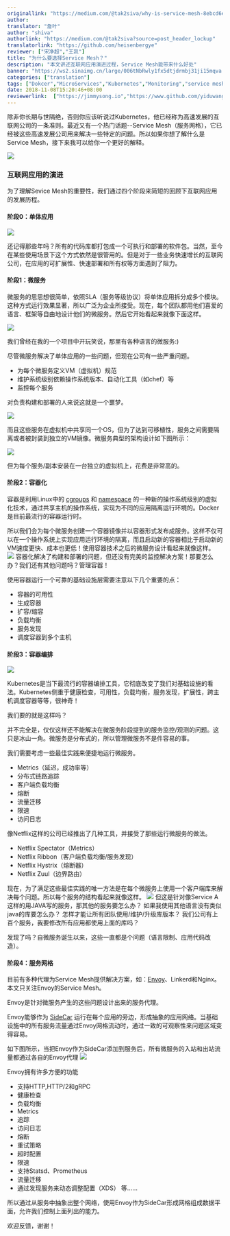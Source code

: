 ```yaml
---
originallink: "https://medium.com/@tak2siva/why-is-service-mesh-8ebcd6ed9eb5"
author: 
translator: "詹叶"
author: "shiva"
authorlink: "https://medium.com/@tak2siva?source=post_header_lockup"
translatorlink: "https://github.com/heisenbergye"
reviewer: ["宋净超","王凯"]
title: "为什么要选择Service Mesh？"
description: "本文讲述互联网应用演进过程，Service Mesh能带来什么好处"
banner: "https://ws2.sinaimg.cn/large/006tNbRwly1fx5dtjdrmbj31ji15mqva.jpg"
categories: ["translation"]
tags: ["Dokcer","MicroServices","Kubernetes","Monitoring","service mesh"]
date: 2018-11-08T15:20:46+08:00
reviewerlink:  ["https://jimmysong.io","https://www.github.com/yiduwangkai"]
---
```


除非你长期与世隔绝，否则你应该听说过Kubernetes，他已经称为高速发展的互联网公司的一条准则。最近又有一个热门话题--Service Mesh（服务网格），它已经被这些高速发展公司用来解决一些特定的问题。所以如果你想了解什么是Service Mesh，接下来我可以给你一个更好的解释。

![](http://ww1.sinaimg.cn/mw690/7267315bgy1fx0r3hzbzlj20zk0ilnmj.jpg)

### 互联网应用的演进
为了理解Sevice Mesh的重要性，我们通过四个阶段来简短的回顾下互联网应用的发展历程。

#### 阶段0：单体应用

![](http://ww1.sinaimg.cn/mw690/7267315bgy1fx0r9265r7j208s06omxs.jpg)

还记得那些年吗？所有的代码库都打包成一个可执行和部署的软件包。当然，至今在某些使用场景下这个方式依然是很管用的。但是对于一些业务快速增长的互联网公司，在应用的可扩展性、快速部署和所有权等方面遇到了阻力。

#### 阶段1：微服务
微服务的思思想很简单，依照SLA（服务等级协议）将单体应用拆分成多个模块。这种方式运行效果显著，所以广泛为企业所接受。现在，每个团队都用他们喜爱的语言、框架等自由地设计他们的微服务。然后它开始看起来就像下面这样。

![](http://ww1.sinaimg.cn/mw690/7267315bgy1fx0si4ef85j218g0n4tde.jpg)

我们曾经在我的一个项目中开玩笑说，那里有各种语言的微服务:)

尽管微服务解决了单体应用的一些问题，但现在公司有一些严重问题。

* 为每个微服务定义VM（虚拟机）规范
* 维护系统级别依赖操作系统版本、自动化工具（如chef）等
* 监控每个服务

对负责构建和部署的人来说这就是一个噩梦。

![](http://ww1.sinaimg.cn/mw690/7267315bgy1fx0vg3ks7aj20dc07iq53.jpg)

而且这些服务在虚拟机中共享同一个OS，但为了达到可移植性，服务之间需要隔离或者被封装到独立的VM镜像。微服务典型的架构设计如下图所示：

![](http://ww1.sinaimg.cn/mw690/7267315bgy1fx0vt7d9woj218g0n4tc3.jpg)

但为每个服务/副本安装在一台独立的虚拟机上，花费是非常高的。

#### 阶段2：容器化

容器是利用Linux中的 [cgroups](https://en.wikipedia.org/wiki/Cgroups) 和 [namespace]( https://en.wikipedia.org/wiki/Linux_namespaces) 的一种新的操作系统级别的虚拟化技术，通过共享主机的操作系统，实现为不同的应用隔离运行环境的。Docker是目前最流行的容器运行时。

所以我们会为每个微服务创建一个容器镜像并以容器形式发布成服务。这样不仅可以在一个操作系统上实现应用运行环境的隔离，而且启动新的容器相比于启动新的VM速度更快、成本也更低！使用容器技术之后的微服务设计看起来就像这样。
![](http://ww1.sinaimg.cn/mw690/7267315bgy1fx0wzyguoej218g0n4ju8.jpg)
容器化解决了构建和部署的问题，但还没有完美的监控解决方案！那要怎么办？我们还有其他问题吗？管理容器！

使用容器运行一个可靠的基础设施层需要注意以下几个重要的点：
* 容器的可用性
* 生成容器
* 扩容/缩容
* 负载均衡
* 服务发现
* 调度容器到多个主机


#### 阶段3：容器编排
![](http://ww1.sinaimg.cn/mw690/7267315bgy1fx1kwi5nvpj205t05o74e.jpg)

Kubernetes是当下最流行的容器编排工具，它彻底改变了我们对基础设施的看法。Kubernetes侧重于健康检查，可用性，负载均衡，服务发现，扩展性，跨主机调度容器等等，很神奇！

我们要的就是这样吗？

并不完全是，仅仅这样还不能解决在微服务阶段提到的服务监控/观测的问题。这只是冰山一角。微服务是分布式的，所以管理微服务不是件容易的事。

我们需要考虑一些最佳实践来便捷地运行微服务。

* Metrics（延迟，成功率等）
* 分布式链路追踪
* 客户端负载均衡
* 熔断
* 流量迁移
* 限速
* 访问日志

像Netflix这样的公司已经推出了几种工具，并接受了那些运行微服务的做法。

* Netflix Spectator（Metrics）
* Netflix Ribbon（客户端负载均衡/服务发现）
* Netflix Hystrix（熔断器）
* Netflix Zuul（边界路由）

现在，为了满足这些最佳实践的唯一方法是在每个微服务上使用一个客户端库来解决每个问题。所以每个服务的结构看起来就像这样。
![](http://ww1.sinaimg.cn/mw690/7267315bgy1fx1ojjkrfuj212g0fymz5.jpg)
但这是针对像Service A这样的用JAVA写的服务，那其他的服务要怎么办？
如果我使用其他语言没有类似java的库要怎么办？
怎样才能让所有团队使用/维护/升级库版本？
我们公司有上百个服务，我要修改所有应用都使用上面的库吗？

发现了吗？自微服务诞生以来，这些一直都是个问题（语言限制、应用代码改造）。

#### 阶段4：服务网格
目前有多种代理为Service Mesh提供解决方案，如：[Envoy](https://www.envoyproxy.io/)、Linkerd和Nginx。本文只关注Envoy的Service Mesh。

Envoy是针对微服务产生的这些问题设计出来的服务代理。

Envoy能够作为 [SideCar](https://docs.microsoft.com/en-us/azure/architecture/patterns/sidecar) 运行在每个应用的旁边，形成抽象的应用网络。当基础设施中的所有服务流量通过Envoy网格流动时，通过一致的可观察性来问题区域变得容易。

如下图所示，当把Envoy作为SideCar添加到服务后，所有微服务的入站和出站流量都通过各自的Envoy代理
![](http://ww1.sinaimg.cn/mw690/7267315bgy1fx1t3tisq1j218g0n4q5x.jpg)

Envoy拥有许多方便的功能
* 支持HTTP,HTTP/2和gRPC
* 健康检查
* 负载均衡
* Metrics
* 追踪
* 访问日志
* 熔断
* 重试策略
* 超时配置
* 限速
* 支持Statsd、Prometheus
* 流量迁移
* 通过发现服务来动态调整配置（XDS）
等……

所以通过从服务中抽象出整个网络，使用Envoy作为SideCar形成网格组成数据平面，允许我们控制上面列出的能力。

欢迎反馈，谢谢！

